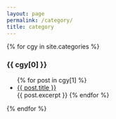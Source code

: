 ```yaml
---
layout: page
permalink: /category/
title: category
---
```


{% for cgy in site.categories %}
  <h3>{{ cgy[0] }}</h3>
  <ul>
    {% for post in cgy[1] %}
      <li><a href="{{ post.url }}">{{ post.title }}</a></li>
      {{ post.excerpt }}
    {% endfor %}
  </ul>
{% endfor %}
